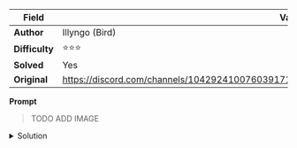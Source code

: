 |Field|Value|
|---|---|
|**Author**|Illyngo (Bird)|
|**Difficulty**|⭐⭐⭐|
|**Solved**|Yes|
|**Original**|https://discord.com/channels/1042924100760391710/1110625554476040323/1146646656893341697|

**Prompt**
> TODO ADD IMAGE

<details>
  <summary>Solution</summary>
  
TO BE STUDIED
</details>
